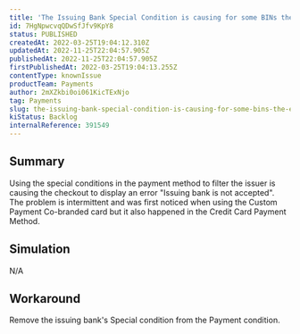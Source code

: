 ```yaml
---
title: 'The Issuing Bank Special Condition is causing for some BINs the error on checkout page "Issuer bank for this bank is not accepted"'
id: 7HgNpwcvqQDwSfJfv9KpY8
status: PUBLISHED
createdAt: 2022-03-25T19:04:12.310Z
updatedAt: 2022-11-25T22:04:57.905Z
publishedAt: 2022-11-25T22:04:57.905Z
firstPublishedAt: 2022-03-25T19:04:13.255Z
contentType: knownIssue
productTeam: Payments
author: 2mXZkbi0oi061KicTExNjo
tag: Payments
slug: the-issuing-bank-special-condition-is-causing-for-some-bins-the-error-on-checkout-page-issuer-bank-for-this-bank-is-not-accepted
kiStatus: Backlog
internalReference: 391549
---
```


## Summary


Using the special conditions in the payment method to filter the issuer is causing the checkout to display an error "Issuing bank is not accepted". The problem is intermittent and was first noticed when using the Custom Payment Co-branded card but it also happened in the Credit Card Payment Method.



## Simulation


N/A



## Workaround


Remove the issuing bank's Special condition from the Payment condition.

